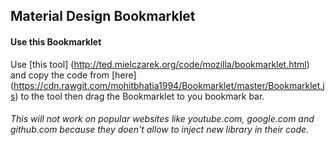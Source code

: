 
## Material Design Bookmarklet 

#### Use this Bookmarklet

Use [this tool] (http://ted.mielczarek.org/code/mozilla/bookmarklet.html) and copy the code from [here] (https://cdn.rawgit.com/mohitbhatia1994/Bookmarklet/master/Bookmarklet.js) to the tool then drag the Bookmarklet to you bookmark bar. 

###### This will not work on popular websites like youtube.com, google.com and github.com because they doen't allow to inject new library in their code.



